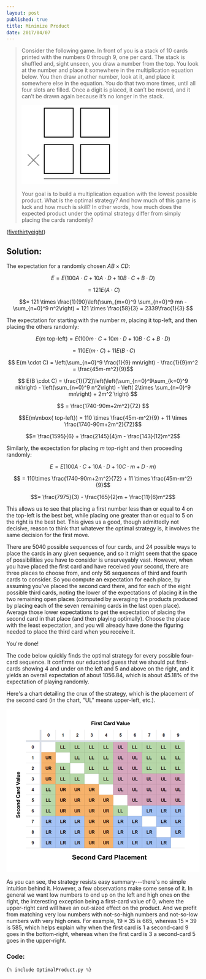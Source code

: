 ```yaml
---
layout: post
published: true
title: Minimize Product
date: 2017/04/07
---
```


>Consider the following game. In front of you is a stack of 10 cards printed with the numbers 0 through 9, one per card. The stack is shuffled and, sight unseen, you draw a number from the top. You look at the number and place it somewhere in the multiplication equation below. You then draw another number, look at it, and place it somewhere else in the equation. You do that two more times, until all four slots are filled. Once a digit is placed, it can’t be moved, and it can’t be drawn again because it’s no longer in the stack.
>
> ![Equation](/img/equation.png)
>
>Your goal is to build a multiplication equation with the lowest possible product. What is the optimal strategy? And how much of this game is luck and how much is skill? In other words, how much does the expected product under the optimal strategy differ from simply placing the cards randomly?

<!--more-->

([fivethirtyeight](https://fivethirtyeight.com/features/can-you-outsmart-our-elementary-school-math-problems/))

## Solution:

The expectation for a randomly chosen $AB \times CD$:

$$E = E(100A\cdot C + 10A \cdot D + 10 B \cdot C + B \cdot D)$$

$$= 121 E(A\cdot C)$$

$$= 121 \times \frac{1}{90}\left(\sum_{m=0}^9 \sum_{n=0}^9 mn - \sum_{n=0}^9 n^2\right) 
= 121 \times \frac{58}{3} = 2339\frac{1}{3} $$

The expectation for starting with the number $m$, placing it top-left, and then placing the others randomly:

$$E(m\mbox{ top-left}) = E(100m \cdot C + 10m \cdot D + 10B \cdot C + B  \cdot D)$$

$$ = 110 E(m \cdot C) + 11E(B \cdot C)$$

$$ E(m \cdot C) = \left(\sum_{n=0}^9 \frac{1}{9} mn\right) - \frac{1}{9}m^2 
= \frac{45m-m^2}{9}$$

$$ E(B \cdot C) = \frac{1}{72}\left(\left(\sum_{n=0}^9\sum_{k=0}^9 nk\right) - \left(\sum_{n=0}^9 n^2\right) - \left( 2\times \sum_{n=0}^9 mn\right) + 2m^2 \right) $$

$$ = \frac{1740-90m+2m^2}{72} $$

$$E(m\mbox{ top-left}) = 110 \times \frac{45m-m^2}{9} + 11 \times \frac{1740-90m+2m^2}{72}$$

$$= \frac{1595}{6} + \frac{2145}{4}m - \frac{143}{12}m^2$$

Similarly, the expectation for placing $m$ top-right and then proceeding randomly:

$$E = E(100A \cdot C + 10A \cdot D + 10C \cdot m + D \cdot m)$$

$$ = 110\times \frac{1740-90m+2m^2}{72} + 11 \times \frac{45m-m^2}{9}$$

$$= \frac{7975}{3} - \frac{165}{2}m + \frac{11}{6}m^2$$

This allows us to see that placing a first number less than or equal to $4$ on the top-left is the best bet, while placing one greater than or equal to $5$ on the right is the best bet.  This gives us a good, though admittedly not decisive, reason to think that whatever the optimal strategy is, it involves the same decision for the first move.

There are $5040$ possible sequences of four cards, and $24$ possible ways to place the cards in any given sequence, and so it might seem that the space of possibilities you have to consider is unsurveyably vast. However, when you have placed the first card and have received your second, there are three places to choose from, and only $56$ sequences of third and fourth cards to consider. So you compute an expectation for each place, by assuming you've placed the second card there, and for each of the eight possible third cards, noting the lower of the expectations of placing it in the two remaining open places (computed by averaging the products produced by placing each of the seven remaining cards in the last open place). Average those lower expectations to get the expectation of placing the second card in that place (and then playing optimally). Choose the place with the least expectation, and you will already have done the figuring needed to place the third card when you receive it.

You're done!

The code below quickly finds the optimal strategy for every possible four-card sequence. It confirms our educated guess that we should put first-cards showing $4$ and under on the left and $5$ and above on the right, and it yields an overall expectation of about $1056.84$, which is about $45.18\%$ of the expectation of playing randomly.

Here's a chart detailing the crux of the strategy, which is the placement of the second card (in the chart, "UL" means upper-left, etc.). 

![Second Card Placement](/img/MinimalProduct.png)

As you can see, the strategy resists easy summary---there's no simple intuition behind it.  However, a few observations make some sense of it. In general we want low numbers to end up on the left and high ones on the right, the interesting exception being a first-card value of $0$, where the upper-right card will have an out-sized effect on the product. And we profit from matching very low numbers with not-so-high numbers and not-so-low numbers with very high ones. For example, $19\times 35$ is $665$, whereas $15\times 39$ is $585$, which helps explain why when the first card is $1$ a second-card $9$ goes in the bottom-right, whereas when the first card is $3$ a second-card $5$ goes in the upper-right.

### Code:

```python
{% include OptimalProduct.py %}
```

<br>
